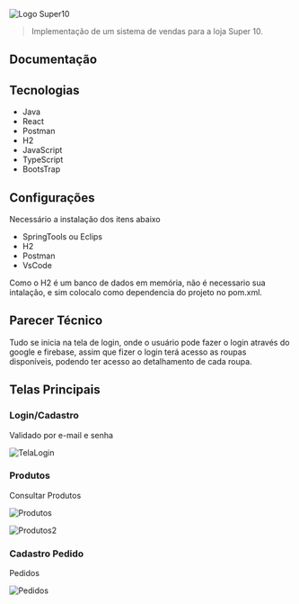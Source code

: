 ![Logo Super10](https://user-images.githubusercontent.com/64825540/174503765-77569338-2c6f-4008-8cde-5f087556e6bd.png)

> Implementação de um sistema de vendas para a loja Super 10.

<h2><strong> Documentação </strong></h2>

<h2> Tecnologias </h2>


  <ul>
    <li> Java </li>
    <li> React </li>
    <li> Postman </li>
    <li> H2 </li>
    <li> JavaScript </li>
    <li> TypeScript </li>
    <li> BootsTrap </li>
  </ul>


<h2> Configurações </h2>
<p>Necessário a instalação dos itens abaixo </p>
<ul>
    <li> SpringTools ou Eclips </li>
    <li> H2</li>
    <li> Postman </li>
    <li>  VsCode </li>
  </ul>
  
Como o H2 é um banco de dados em memória, não é necessario sua intalação, e sim colocalo como dependencia do projeto no pom.xml.

<h2> Parecer Técnico </h2>

Tudo se inicia na tela de login, onde o usuário pode fazer o login através do google e firebase, assim que fizer o login terá acesso as roupas disponíveis, podendo ter acesso ao detalhamento de cada roupa.

<h2> Telas Principais </h2>

  <h3> Login/Cadastro </h3>

Validado por e-mail e senha

![TelaLogin](https://user-images.githubusercontent.com/64825540/175169969-563f5b0a-1a70-42ef-a303-ffa167250607.jpeg)


  <h3> Produtos </h3>

Consultar Produtos

![Produtos](https://user-images.githubusercontent.com/64825540/175170585-de9429da-c19f-45d1-a701-19bf8c792412.jpeg)

![Produtos2](https://user-images.githubusercontent.com/64825540/175171317-3bbe48e7-275d-4908-a548-bcb95c1d49c0.jpeg)

  <h3> Cadastro Pedido </h3>

Pedidos

![Pedidos](https://user-images.githubusercontent.com/64825540/175172177-c4aa2ee0-dde0-4e0e-a3ef-1edb5f6545f4.jpeg)

